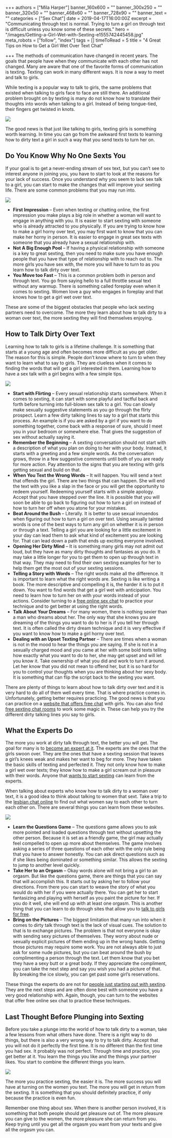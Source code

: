 +++
authors = ["Mila Harper"]
banner_160x600 = ""
banner_300x250 = ""
banner_320x50 = ""
banner_468x60 = ""
banner_728x90 = ""
banner_text = ""
categories = ["Sex Chat"]
date = 2019-04-17T16:00:00Z
excerpt = "Communicating through text is normal. Trying to turn a girl on through text is difficult unless you know some of these secrets."
hero = "/images/Getting-a-Girl-Wet-with-Sexting-e1555742445458.jpg"
meta_robots = ["follow", "index"]
tags = []
timeToRead = 5
title = "4 Great Tips on How to Get a Girl Wet Over Text Chat"

+++
The methods of communication have changed in recent years. The goals that people have when they communicate with each other has not changed. Many are aware that one of the favorite forms of communication is texting. Texting can work in many different ways. It is now a way to meet and talk to girls.

While texting is a popular way to talk to girls, the same problems that existed when talking to girls face to face are still there. An additional problem brought on by texting is many do not know how to translate their thoughts into words when talking to a girl. Instead of being tongue-tied, their fingers get twisted in knots.

![](/images/Girl-sexting-over-phone-e1555740047642-1024x640.jpg)

The good news is that just like talking to girls, texting girls is something worth learning. In time you can go from the awkward first texts to learning how to dirty text a girl in such a way that you send texts to turn her on.

## **Do You Know Why No One Sexts You**

If your goal is to get a never-ending stream of sex text, but you can’t see to interest anyone in joining you, you have to start to look at the reasons for your lack of success. Once you understand why you seem to lack sex talk to a girl, you can start to make the changes that will improve your sexting life. There are some common problems that you may run into.

![](/images/Girl-Lying-on-Bed-Covering-her-Face-e1555740217816-1024x640.jpg)

* **First Impression** – Even when texting or chatting online, the first impression you make plays a big role in whether a woman will want to engage in anything with you. It is easier to start sexting with someone who is already attracted to you physically. If you are trying to know how to make a girl horny over text, you may first want to know that you can make her horny in person. It is easier to engage in great sex texts with someone that you already have a sexual relationship with.
* **Not A Big Enough Pool** – If having a physical relationship with someone is a key to great sexting, then you need to make sure you have enough people that you have that type of relationship with to reach out to. The more girls you have sex with, the more you will have to turn to as you learn how to talk dirty over text.
* **You Move too Fast** – This is a common problem both in person and through text. You go from saying hello to a full throttle sexual text without any warmup. There is something called foreplay even when it comes to sexting. Women love a guy who engages in foreplay and that knows how to get a girl wet over text.

These are some of the biggest obstacles that people who lack sexting partners need to overcome. The more they learn about how to talk dirty to a woman over text, the more sexting they will find themselves enjoying.

## **How to Talk Dirty Over Text**

Learning how to talk to girls is a lifetime challenge. It is something that starts at a young age and often becomes more difficult as you get older. The reason for this is simple. People don’t know where to turn to when they want to learn what to say to girls. They are clueless when it comes to finding the words that will get a girl interested in them. Learning how to have a sex talk with a girl begins with a few simple tips.

![](/images/Girl-having-dirty-chat-over-text-e1555740348667-1024x640.jpg)

* **Start with Flirting** – Every sexual relationship starts somewhere. When it comes to sexting, it can start with some playful and tactful back and forth before turning into full-blown sex talk to a girl. You can slowly make sexually suggestive statements as you go through the flirty prospect. Learn a few dirty talking lines to say to a girl that starts this process. An example is if you are asked by a girl if you want to do something together, come back with a response of sure, should I meet you in your bedroom or somewhere else. That gives the suggestion of sex without actually saying it.
* **Remember the Beginning** – A sexting conversation should not start with a description of what you plan on doing to her with your body. Instead, it starts with a greeting and a few simple words. As the conversation grows, throw in a few suggestive comments until both of you are ready for more action. Pay attention to the signs that you are texting with girls getting sexual and build on that.
* **When You Text the Wrong Words** – It will happen. You will send a text that offends the girl. There are two things that can happen. She will end the text with you like a slap in the face or you will get the opportunity to redeem yourself. Redeeming yourself starts with a simple apology. Accept that you have stepped over the line. It is possible that you will soon be able to go back to figuring out how to turn a girl on instead of how to turn her off when you atone for your mistakes.
* **Beat Around the Bush** – Literally. It is better to use sexual innuendos when figuring out how to turn a girl on over text. Using sexually tainted words is one of the best ways to turn any girl on whether it is in person or through a text. Telling a girl you are looking for a little excitement in your day can lead them to ask what kind of excitement you are looking for. That can lead down a path that ends up exciting everyone involved.
* **Opening Her Dirty Mind** – It is something many girls may not admit out loud, but they have as many dirty thoughts and fantasies as you do. It may take a little longer for you to get them to open up through text in that way. They may need to find their own sexting examples for her to help them get the most out of your sexting sessions.
* **Telling a Story with Words** – The right words make all the difference. It is important to learn what the right words are. Sexting is like writing a book. The more descriptive and compelling it is, the harder it is to put it down. You want to find words that get a girl wet with anticipation. You need to learn how to turn her on with your words instead of your actions. Consider turning to a [free online sex chat](https://isexychat.com/chatrooms/sex-chat/ "Chatrooms- Sex Chat") to practice your technique and to get better at using the right words.
* **Talk About Your Dreams** – For many women, there is nothing sexier than a man who dreams about her. The only way that she knows you are dreaming of the things you want to do to her is if you tell her through text. It is often called the dirty dream technique and it is very effective if you want to know how to make a girl horny over text.
* **Dealing with an Upset Texting Partner** – There are times when a woman is not in the mood to hear the things you are saying. If she is not in a sexually charged mood and you came at her with some bold texts telling how exactly what you want to do to her, she may get upset and will let you know it. Take ownership of what you did and work to turn it around. Let her know that you did not mean to offend her, but it is so hard for you to control your thoughts when you are thinking about her sexy body. It is something that can flip the script back to the sexting you want.

There are plenty of things to learn about how to talk dirty over text and it is very hard to do all of them well every time. That is where practice comes in. Unfortunately, getting better requires practicing. The good news is that you can practice on a [website that offers free chat](https://isexychat.com/ "iSexyChat") with girls. You can also find [free sexting chat rooms](https://isexychat.com/chatrooms/ "iSexyChat - Chatrooms") to work some magic in. These can help you try the different dirty talking lines you say to girls.

## **What the Experts Do**

The more you work at dirty talk through text, the better you will get. The goal for many is to [become an expert at it](/sext-online-like-a-pro/ "Sext Online Like A Pro"). The experts are the ones that the girls swoon over. They are the ones that have a sexting session that leaves a girl’s knees weak and makes her want to beg for more. They have taken the basic skills of texting and perfected it. They not only know how to make a girl wet over texts; they know how to make a girl scream out in pleasure with their words. Anyone that [wants to start sexting](/5-amazing-steps-for-sex-chat-success/ "5 Amazing Steps For Sex Chat Success") can learn from the experts.

When talking about experts who know how to talk dirty to a woman over text, it is a good idea to think about talking to women that sext. Take a trip to the [lesbian chat online](https://isexychat.com/chatrooms/lesbian-chat/ "Chatrooms - Lesbian Chat") to find out what women say to each other to turn each other on. There are several things you can learn from these websites.

![](/images/Girl-Sexting-Like-A-Pro-e1555740440644-1024x640.jpg)

* **Learn the Questions Game** – The questions game allows you to ask more pointed and loaded questions through text without upsetting the other person. Because it is set as a friendly game, the girl may actually feel compelled to open up more about themselves. The game involves asking a series of three questions of each other with the only rule being that you have to answer honestly. You can ask direct questions such as if she likes being dominated or something similar. This allows the sexting to jump to another level quickly.
* **Take Her to an Orgasm** – Okay words alone will not bring a girl to an orgasm. But like the questions game, there are things that you can say that will accomplish this. It starts out by asking her to follow your directions. From there you can start to weave the story of what you would do with her if you were actually there. You can get her to start fantasizing and playing with herself as you paint the picture for her. If you do it well, she will end up with at least one orgasm. This is another thing that you can learn to do through sites that allow you to [talk to girls for free](https://isexychat.com/chatrooms/sex-chat/with-women/ "Chatrooms - Sex Chat With Women").
* **Bring on the Pictures** – The biggest limitation that many run into when it comes to dirty talk through text is the lack of visual cues. The solution to that is to exchange pictures. The problem is that not everyone is okay with sending sexy pictures of themselves. They worry about nude or sexually explicit pictures of them ending up in the wrong hands. Getting those pictures may require some work. You are not always able to just ask for some nude pictures, but you can beat around the bush by complimenting a person through the text. Let them know that you bet they have a sexy butt or a great body. If they appreciate the compliment, you can take the next step and say you wish you had a picture of that. By breaking the ice slowly, you can get past some girl’s reservations.

These things the experts do are not for [people just starting out with sexting](/sexting-tips-for-beginners/ "Sexting Tips For Beginners"). They are the next steps and are often done best with someone you have a very good relationship with. Again, though, you can turn to the websites that offer free online sex chat to practice these techniques.

## **Last Thought Before Plunging into Sexting**

Before you take a plunge into the world of how to talk dirty to a woman, take a few lessons from what others have done. There is a right way to do things, but there is also a very wrong way to try to talk dirty. Accept that you will not do it perfectly the first time. It is no different than the first time you had sex. It probably was not perfect. Through time and practice, you get better at it. You learn the things you like and the things your partner likes. You start to combine the different things you learn.

![](/images/Girl-Texting-over-Computer-e1555740561816-1024x640.jpg)

The more you practice sexting, the easier it is. The more success you will have at turning on the women you text. The more you will get in return from the sexting. It is something that you should definitely practice, if only because the practice is even fun.

Remember one thing about sex. When there is another person involved, it is something that both people should get pleasure out of. The more pleasure you can give to the women, the more pleasure she can return from you. Keep trying until you get all the orgasm you want from your texts and give all the orgasm you can.